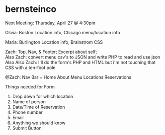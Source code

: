 # bernsteinco

Next Meeting: Thursday, April 27 @ 4:30pm

Olivia: Boston Location info, Chicago menu/location info

Maria: Burlington Location info, Brainstrom CSS 

Zach: Top, Nav, & Footer; Excerpt about self;   
Also Zach: convert menu csv's to JSON and write PHP to read and use json  
Also Also Zach: I'll do the form's PHP and HTML but i'm not touching that CSS with a ten-foot pole

@Zach: Nav Bar =
Home About Menu Locations Reservations

Things needed for Form
1. Drop down for which location
2. Name of person
3. Date/Time of Reservation 
4. Phone number
5. Email
6. Anything we should know
7. Submit Button
